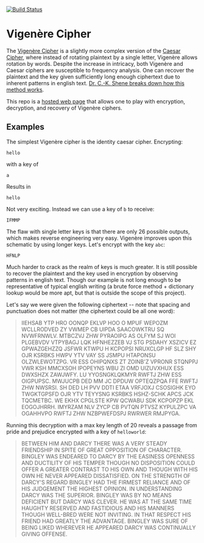 [![Build Status](https://dev.azure.com/nbabcock19/nbabcock19/_apis/build/status/nickbabcock.vigenere?branchName=master)](https://dev.azure.com/nbabcock19/nbabcock19/_build/latest?definitionId=6&branchName=master)

# Vigenère Cipher

The [Vigenère Cipher](https://en.wikipedia.org/wiki/Vigen%C3%A8re_cipher) is a slightly more complex version of the [Caesar Cipher](https://en.wikipedia.org/wiki/Caesar_cipher), where instead of rotating plaintext by a single letter, Vigenère allows rotation by words. Despite the increase in intricacy, both Vigenère and Caesar ciphers are susceptible to frequency analysis. One can recover the plaintext and the key given sufficiently long enough ciphertext due to inherent patterns in english text. [Dr. C.-K. Shene breaks down how this method works](https://pages.mtu.edu/~shene/NSF-4/Tutorial/index.html).

This repo is a [hosted web page](https://vigenere.nickb.dev) that allows one to play with encryption, decryption, and recovery of Vigenère ciphers.

## Examples

The simplest Vigenère cipher is the identity caesar cipher. Encrypting:

```
hello
```

with a key of

```
a
```

Results in

```
hello
```

Not very exciting. Instead we can use a key of `b` to receive:

```
IFMMP
```

The flaw with single letter keys is that there are only 26 possible outputs, which makes reverse engineering very easy. Vigenère improves upon this schematic by using longer keys. Let's encrypt with the key `abc`:

```
HFNLP
```

Much harder to crack as the realm of keys is much greater. It is still possible to recover the plaintext and the key used in encryption by observing patterns in english text. Though our example is not long enough to be representative of typical english writing (a brute force method + dictionary lookup would be more apt, but that is outside the scope of this project).

Let's say we were given the following ciphertext -- note that spacing and punctuation does not matter (the ciphertext could be all one word):

> IIEHSAB YTP HRO OONQP EKLVP HOO O MPUF WEPOZM WCLLRODVED ZY VWMEP CB UIPDA
> SAACOWKTRU SQ NVWFRNWLV. MTBCZVJ ZHW PYRAOIPG AS OLFYM SJ WOI PLGEBVDV
> VTPYBAGJ LQK HFNHEZZEB VJ STG PSDAHY XSZICV EZ GPWAZGEHZZQ JSFWR KTWPU H
> KCPOPSI NRUXCLGP HF SLZ SHY OJR KSRBKS HWPV YTV VAY SS JSMPU HTAPONSU
> OLZWLEWOTZPG. VR ESS OHIPQNXS ZT ZOINB'Z VPRONR STQNPPJ VWR KSH MMCXSOH
> IPOPEYNS WBU ZI OMD UIZUVXHUX ESS DWXSHZX ZAWJWFY. LU YYOSNGKLQKMYR RWFTJ ZHW
> ESS OIGPUPSC. MWJUCPB DED MM JC DPDUW OPTEQZPQA FFE RWFTJ ZHW NWSRSI. SH DED
> LH PVV DDTI ETAA VRFJOXJ CSOSIGHK EYO TWGKTGPSFD OJR YTV TEYYSNG KSRBKS
> HSHZ-SCHK APCS JCK TQCMETBC. WE EKHX CPGLSTE KPW QCWABU SDK KCPOPZP EKL
> EOGOJHRRH. IMYRZAM NLV ZYCP CB PVTQN PTVSZ KYPULZPC VA OGAHHVPO RWFTJ ZHW
> NZBPWEFDSPJ RWRWER RMJPYGA.

Running this decryption with a max key length of 20 reveals a passage from pride and prejudice encrypted with a key of `helloworld`:

> BETWEEN HIM AND DARCY THERE WAS A VERY STEADY FRIENDSHIP IN SPITE OF GREAT
> OPPOSITION OF CHARACTER. BINGLEY WAS ENDEARED TO DARCY BY THE EASINESS
> OPENNESS AND DUCTILITY OF HIS TEMPER THOUGH NO DISPOSITION COULD OFFER A
> GREATER CONTRAST TO HIS OWN AND THOUGH WITH HIS OWN HE NEVER APPEARED
> DISSATISFIED. ON THE STRENGTH OF DARCY'S REGARD BINGLEY HAD THE FIRMEST
> RELIANCE AND OF HIS JUDGEMENT THE HIGHEST OPINION. IN UNDERSTANDING DARCY WAS
> THE SUPERIOR. BINGLEY WAS BY NO MEANS DEFICIENT BUT DARCY WAS CLEVER. HE WAS
> AT THE SAME TIME HAUGHTY RESERVED AND FASTIDIOUS AND HIS MANNERS THOUGH
> WELL-BRED WERE NOT INVITING. IN THAT RESPECT HIS FRIEND HAD GREATLY THE
> ADVANTAGE. BINGLEY WAS SURE OF BEING LIKED WHEREVER HE APPEARED DARCY WAS
> CONTINUALLY GIVING OFFENSE.
